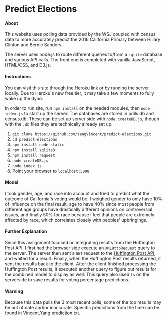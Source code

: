 # Predict Elections

#### About
This website uses polling data provided by the WSJ coupled with census data to more accurately predict the 2016 California Primary between Hillary Clinton and Bernie Sanders. 

The server uses node.js to route different queries to/from a `sqlite` database and various API calls. The front end is completed with vanilla JavaScript, HTML/CSS, and D3.js. 

#### Instructions
You can visit this site through [the Heroku link](https://predict-elections.herokuapp.com) or by running the server locally. Due to Heroku's new free tier, it may take a few
moments to fully wake up the dyno.

In order to run site, run `npm install` on the needed modules, then `node index.js` to start up the server. 
The databases are stored in polls.db and census.db. These can be set up server side with `node createDB.js`, though with the `.db` files they are technically already set up.

1. `git clone https://github.com/YangVincent/predict-elections.git`
2. `cd predict-elections`
3. `npm install node-static`
4. `npm install sqlite3`
5. `npm install request`
6. `node createDB.js`
7. `node index.js`
8. Point your browser to `localhost:5000`.


#### Model
I took gender, age, and race into account and tried to predict what the outcome of California's voting would be. I weighed gender to only have 10%
of influence on the final result, age to have 40% since most people from different age groups have drastically different opinions on controversial issues, and finally
50% for race because I feel that people are extremely affected by race, which correlates closely with peoples' upbringings.

#### Further Explanation
Since this assignment focused on integrating results from the Huffington Post API, I first had the browser side execute an `XMLHttpRequest` query to the server. The server
then sent a `GET` request to the [Huffington Post API](http://elections.huffingtonpost.com/pollster/api), and waited for a result. Finally, when the Huffington Post
results returned, it sent the results back to the client. After the client finished processing the Huffington Post results, it executed another query to figure out 
results for the combined model to display as well. This query also used `fs` on the serverside to save results for voting percentage predictions.

#### Warning
Because this data pulls the 3 most recent polls, some of the top results may be out of date and/or inaccurate. Specific predictions from the time can be found in Vincent.Yang.prediction.txt.

